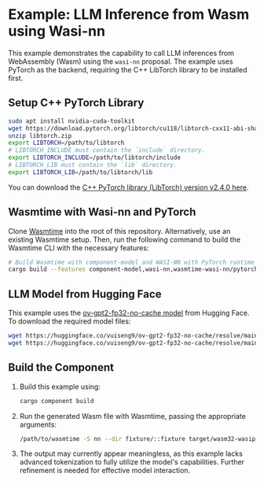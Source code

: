 # Example: LLM Inference from Wasm using Wasi-nn

This example demonstrates the capability to call LLM inferences from WebAssembly (Wasm) using the `wasi-nn` proposal. The example uses PyTorch as the backend, requiring the C++ LibTorch library to be installed first.

## Setup C++ PyTorch Library

```bash
sudo apt install nvidia-cuda-toolkit
wget https://download.pytorch.org/libtorch/cu118/libtorch-cxx11-abi-shared-with-deps-2.4.0%2Bcu115.zip -O libtorch.zip
unzip libtorch.zip
export LIBTORCH=/path/to/libtorch
# LIBTORCH_INCLUDE must contain the `include` directory.
export LIBTORCH_INCLUDE=/path/to/libtorch/include
# LIBTORCH_LIB must contain the `lib` directory.
export LIBTORCH_LIB=/path/to/libtorch/lib
```

You can download the [C++ PyTorch library (LibTorch) version v2.4.0 here](https://pytorch.org/get-started/locally/).

## Wasmtime with Wasi-nn and PyTorch

Clone [Wasmtime](https://github.com/bytecodealliance/wasmtime.git) into the root of this repository. Alternatively, use an existing Wasmtime setup. Then, run the following command to build the Wasmtime CLI with the necessary features:

```bash
# Build Wasmtime with component-model and WASI-NN with PyTorch runtime support
cargo build --features component-model,wasi-nn,wasmtime-wasi-nn/pytorch
```

## LLM Model from Hugging Face

This example uses the [ov-gpt2-fp32-no-cache model](https://huggingface.co/vuiseng9/ov-gpt2-fp32-no-cache/tree/main) from Hugging Face. To download the required model files:

```bash
wget https://huggingface.co/vuiseng9/ov-gpt2-fp32-no-cache/resolve/main/openvino_model.bin -P fixture/
wget https://huggingface.co/vuiseng9/ov-gpt2-fp32-no-cache/resolve/main/openvino_model.xml -P fixture/
```

## Build the Component

1. Build this example using:
   ```bash
   cargo component build
   ```

2. Run the generated Wasm file with Wasmtime, passing the appropriate arguments:
   ```bash
   /path/to/wasmtime -S nn --dir fixture/::fixture target/wasm32-wasip1/debug/llm-component-pytorch.wasm
   ```

3. The output may currently appear meaningless, as this example lacks advanced tokenization to fully utilize the model's capabilities. Further refinement is needed for effective model interaction.
